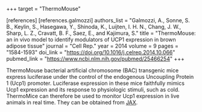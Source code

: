+++
target = "ThermoMouse"

[references]
    [references.galmozzi]
        authors_list = "Galmozzi, A., Sonne, S. B., Keylin, S., Hasegawa, Y., Shinoda, K., Luijten, I. H. N., Chang, J. W., Sharp, L. Z., Cravatt, B. F., Saez, E., and Kajimura, S."
        title = "ThermoMouse: an in vivo model to identify modulators of UCP1 expression in brown adipose tissue"
        journal = "Cell Rep."
        year = 2014
        volume = 9
        pages = "1584-1593"
        doi_link = "https://doi.org/10.1016/j.celrep.2014.10.066"
        pubmed_link = "https://www.ncbi.nlm.nih.gov/pubmed/25466254"
+++

<p>ThermoMouse bacterial artificial chromosome (BAC) transgenic mice express luciferase under the control of the endogenous Uncoupling Protein 1 (Ucp1) promoter. Luciferase expression in these mice faithfully mimics Ucp1 expression and its response to physiologic stimuli, such as cold. ThermoMice can therefore be used to monitor Ucp1 expression in live animals in real time. They can be obtained from <a target="_blank" href="https://www.jax.org/strain/026690">JAX</a>.</p>
